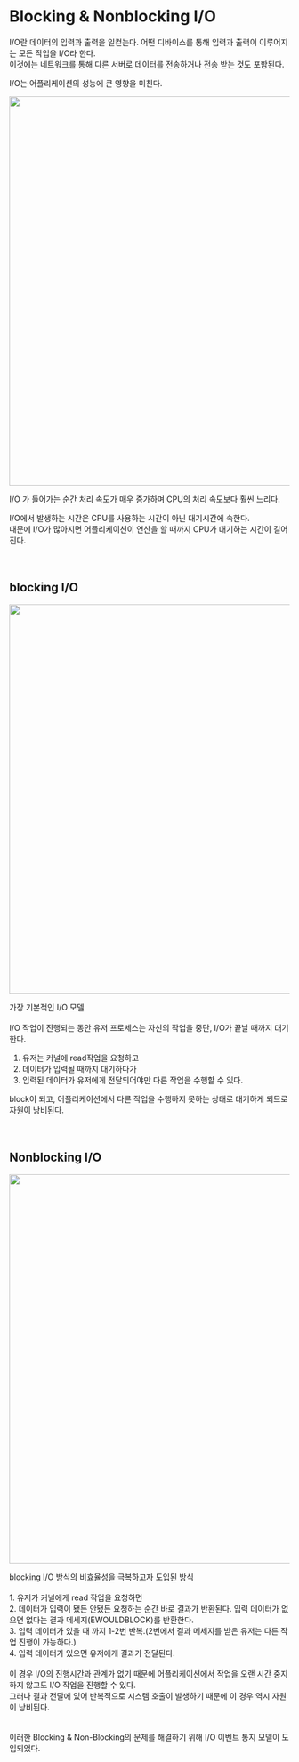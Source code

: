 # Blocking & Nonblocking I/O

I/O란 데이터의 입력과 출력을 일컫는다. 어떤 디바이스를 통해 입력과 출력이 이루어지는 모든 작업을 I/O라 한다.<br> 
이것에는 네트워크를 통해 다른 서버로 데이터를 전송하거나 전송 받는 것도 포함된다.

I/O는 어플리케이션의 성능에 큰 영향을 미친다.
<p align="center">
<img src = "https://s3.us-west-2.amazonaws.com/secure.notion-static.com/6cb14877-e6e9-4329-a8d6-57bc2482fb59/Untitled.png?X-Amz-Algorithm=AWS4-HMAC-SHA256&X-Amz-Content-Sha256=UNSIGNED-PAYLOAD&X-Amz-Credential=AKIAT73L2G45EIPT3X45%2F20220721%2Fus-west-2%2Fs3%2Faws4_request&X-Amz-Date=20220721T062743Z&X-Amz-Expires=86400&X-Amz-Signature=b0d4195fbd7daacc86b7942ec6b2a9f4729eb06189d9a71e8ca3a6961a609cb3&X-Amz-SignedHeaders=host&response-content-disposition=filename%20%3D%22Untitled.png%22&x-id=GetObject" width= 700px />
</p>
I/O 가 들어가는 순간 처리 속도가 매우 증가하며 CPU의 처리 속도보다 훨씬 느리다.

I/O에서 발생하는 시간은 CPU를 사용하는 시간이 아닌 대기시간에 속한다.<br>
때문에 I/O가 많아지면 어플리케이션이 연산을 할 때까지 CPU가 대기하는 시간이 길어진다.
<br>
<br>
<br>
## blocking I/O
<p align="center">
<img src="https://s3.us-west-2.amazonaws.com/secure.notion-static.com/808992d2-e13f-4741-960a-737b7d5056be/Untitled.png?X-Amz-Algorithm=AWS4-HMAC-SHA256&X-Amz-Content-Sha256=UNSIGNED-PAYLOAD&X-Amz-Credential=AKIAT73L2G45EIPT3X45%2F20220721%2Fus-west-2%2Fs3%2Faws4_request&X-Amz-Date=20220721T062757Z&X-Amz-Expires=86400&X-Amz-Signature=2d251cd21974e8504ec92d74ddf15c709da3358c328d6de866467bd67d90d3de&X-Amz-SignedHeaders=host&response-content-disposition=filename%20%3D%22Untitled.png%22&x-id=GetObject" width= 700px/>
</p>
가장 기본적인 I/O 모델
<br>
<br>
I/O 작업이 진행되는 동안 유저 프로세스는 자신의 작업을 중단, I/O가 끝날 때까지 대기한다.

   1. 유저는 커널에 read작업을 요청하고<br>
   2. 데이터가 입력될 때까지 대기하다가<br>
   3. 입력된 데이터가 유저에게 전달되어야만 다른 작업을 수행할 수 있다.

block이 되고, 어플리케이션에서 다른 작업을 수행하지 못하는 상태로 대기하게 되므로 자원이 낭비된다.
<br>
<br>
<br>
## Nonblocking I/O

<p align="center">
<img src="https://s3.us-west-2.amazonaws.com/secure.notion-static.com/99d12bfe-6adc-4294-84a0-3767091a78ad/Untitled.png?X-Amz-Algorithm=AWS4-HMAC-SHA256&X-Amz-Content-Sha256=UNSIGNED-PAYLOAD&X-Amz-Credential=AKIAT73L2G45EIPT3X45%2F20220721%2Fus-west-2%2Fs3%2Faws4_request&X-Amz-Date=20220721T062819Z&X-Amz-Expires=86400&X-Amz-Signature=694ecd105a8a259693fcf6f3af371b72cdf4128370cca30a1e7df09f80744f6b&X-Amz-SignedHeaders=host&response-content-disposition=filename%20%3D%22Untitled.png%22&x-id=GetObject" width= 700px/>
</p>
blocking I/O 방식의 비효율성을 극복하고자 도입된 방식
<br>
<br>
   1. 유저가 커널에게 read 작업을 요청하면<br>
   2. 데이터가 입력이 됐든 안됐든 요청하는 순간 바로 결과가 반환된다. 입력 데이터가 없으면 없다는 결과 메세지(EWOULDBLOCK)를 반환한다.<br>
   3. 입력 데이터가 있을 때 까지 1-2번 반복.(2번에서 결과 메세지를 받은 유저는 다른 작업 진행이 가능하다.)<br>
   4. 입력 데이터가 있으면 유저에게 결과가 전달된다.
<br>
<br>
이 경우 I/O의 진행시간과 관계가 없기 때문에 어플리케이션에서 작업을 오랜 시간 중지하지 않고도 I/O 작업을 진행할 수 있다.<br>
그러나 결과 전달에 있어 반복적으로 시스템 호출이 발생하기 때문에 이 경우 역시 자원이 낭비된다.
<br>
<br>
<br>
이러한 Blocking & Non-Blocking의 문제를 해결하기 위해 I/O 이벤트 통지 모델이 도입되었다.
